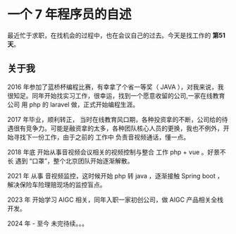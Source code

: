 # 一个 7 年程序员的自述

最近忙于求职，在找机会的过程中，也在会议自己的过去。今天是找工作的 **第51天**。

## 关于我

2016 年参加了蓝桥杯编程比赛，有幸拿了个省一等奖（ JAVA ），对我来说，我很知足。同年开始找实习工作，很幸运，找到一个愿意收留的公司,一家在线教育公司 用 php 的 laravel 做，正式开始编程生涯。

2017 年毕业，顺利转正， 当时在线教育风口期，各种投资拿的不断，公司给的待遇很有竞争力。可能是融资拿的太多，各种团队核心人员的更换，我也不例外，开始寻找下一份工作，由于之前的 工作中 负责音视频通话，懂一点。

2018 年底 开始从事音视频会议相关的视频控制与整合 工作 php + vue 。好景不长 遇到 “口罩”，整个北京团队开始逐渐解散。

2021 年 从事 音视频监控，这时候开始 php 转 java ，逐渐接触 Spring boot ，解决保险车险理赔现场的监控盲点。

2023 年 开始学习 AIGC 相关，同年入职一家初创公司，做 AIGC 产品相关全栈开发。

2024 年 - 至今 未完待续。。。

